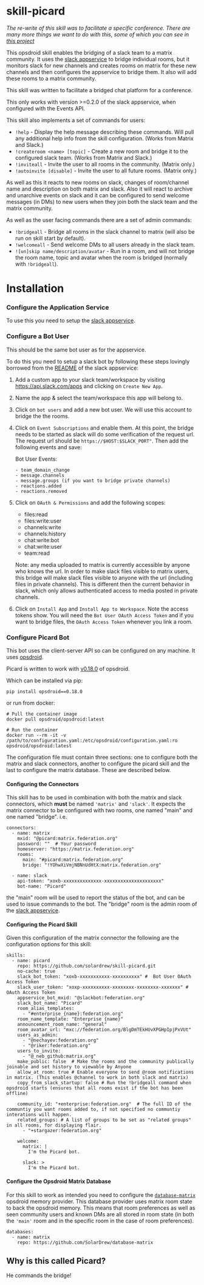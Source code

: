 # skill-picard

*The re-write of this skill was to facilitate a specific conference. There are many more things we want to do with this, some of which you can see in [this project](https://github.com/SolarDrew/skill-picard/projects/1)*

This opsdroid skill enables the bridging of a slack team to a matrix community. It uses the
[slack appservice](https://github.com/matrix-org/matrix-appservice-slack) to
bridge individual rooms, but it monitors slack for new channels and creates
rooms on matrix for these new channels and then configures the appservice to
bridge them. It also will add these rooms to a matrix community.

This skill was written to facilitate a bridged chat platform for a conference.

This only works with version >=0.2.0 of the slack appservice, when configured with the Events API.

This skill also implements a set of commands for users:

* `!help` - Display the help message describing these commands. Will pull any additional help info from the skill configuration. (Works from Matrix and Slack.)
* `!createroom <name> [topic]` - Create a new room and bridge it to the configured slack team. (Works from Matrix and Slack.)
* `!inviteall` - Invite the user to all rooms in the community. (Matrix only.)
* `!autoinvite [disable]` - Invite the user to all future rooms. (Matrix only.)


As well as this it reacts to new rooms on slack, changes of room/channel name
and description on both matrix and slack. Also it will react to archive and
unarchive events on slack and it can be configured to send welcome messages (in
DMs) to new users when they join both the slack team and the matrix community.


As well as the user facing commands there are a set of admin commands:

* `!bridgeall` - Bridge all rooms in the slack channel to matrix (will also be run on skill start by default).
* `!welcomeall` - Send welcome DMs to all users already in the slack team.
* `![un]skip name/description/avatar` - Run in a room, and will not bridge the room name, topic and avatar when the room is bridged (normally with `!bridgeall`).


# Installation


### Configure the Application Service
To use this you need to setup the 
[slack appservice](https://github.com/matrix-org/matrix-appservice-slack).


### Configure a Bot User

This should be the same bot user as for the appservice.

To do this you need to setup a slack bot by following these steps lovingly
borrowed from the
[README](https://github.com/perissology/matrix-appservice-slack/blob/master/README.md#recommended)
of the slack appservice:

1. Add a custom app to your slack team/workspace by visiting https://api.slack.com/apps
   and clicking on `Create New App`.
   
2. Name the app & select the team/workspace this app will belong to.

3. Click on `bot users` and add a new bot user. We will use this account to bridge the
   the rooms.
   
4. Click on `Event Subscriptions` and enable them. At this point, the bridge needs to be
   started as slack will do some verification of the request url. The request url should be
   `https://$HOST:$SLACK_PORT"`. Then add the following events and save:
   
   Bot User Events:
     
       - team_domain_change
       - message.channels
       - message.groups (if you want to bridge private channels)
       - reactions.added
       - reactions.removed
       
5. Click on `OAuth & Permissions` and add the following scopes:

   - files:read
   - files:write:user
   - channels:write
   - channels:history
   - chat:write:bot 
   - chat:write:user
   - team:read
   
   Note: any media uploaded to matrix is currently accessible by anyone who knows the url.
   In order to make slack files visible to matrix users, this bridge will make slack files
   visible to anyone with the url (including files in private channels). This is different
   then the current behavior in slack, which only allows authenticated access to media
   posted in private channels.
 
6. Click on `Install App` and `Install App to Workspace`. Note the access tokens show.
   You will need the `Bot User OAuth Access Token` and if you want to bridge files, the
   `OAuth Access Token` whenever you link a room.
   
   
### Configure Picard Bot

This bot uses the client-server API so can be configured on any machine. It uses
[opsdroid](http://opsdroid.readthedocs.io/). 

Picard is written to work with [v0.18.0](https://github.com/opsdroid/opsdroid/releases/tag/v0.18.0) of opsdroid.


Which can be installed via pip:

    pip install opsdroid==0.18.0

or run from docker:

    # Pull the container image
    docker pull opsdroid/opsdroid:latest

    # Run the container
    docker run --rm -it -v /path/to/configuration.yaml:/etc/opsdroid/configuration.yaml:ro opsdroid/opsdroid:latest
    

The configuration file must contain three sections: one to configure both the matrix and slack connectors, another to configure the picard skill and the last to configure the matrix database.
These are described below.


#### Configuring the Connectors

This skill has to be used in combination with both the matrix and slack
connectors, which **must** be named `'matrix'` and `'slack'`. It expects the
matrix connector to be configured with two rooms, one named "main" and one named
"bridge". i.e.

```
connectors:
  - name: matrix
    mxid: "@picard:matrix.federation.org"
    password: ""  # Your password
    homeserver: "https://matrix.federation.org"
    rooms:
      main: "#picard:matrix.federation.org"
      bridge: "!YOhwXiVmjNBNnUdHtX:matrix.federation.org"

  - name: slack
    api-token: "xoxb-xxxxxxxxxxxxxx-xxxxxxxxxxxxxxxxxxxxx"
    bot-name: "Picard"
```

the "main" room will be used to report the status of the bot, and can be used to
issue commands to the bot. The "bridge" room is the admin room of the 
[slack appservice](https://github.com/matrix-org/matrix-appservice-slack).


#### Configuring the Picard Skill

Given this configuration of the matrix connector the following are the
configuration options for this skill:


```
skills:
  - name: picard
    repo: https://github.com/solardrew/skill-picard.git
    no-cache: true
    slack_bot_token: "xoxb-xxxxxxxxxxx-xxxxxxxxxx" #  Bot User OAuth Access Token
    slack_user_token: "xoxp-xxxxxxxxxx-xxxxxxxx-xxxxxxxx-xxxxxxx" #  OAuth Access Token
    appservice_bot_mxid: "@slackbot:federation.org"
    slack_bot_name: "Picard"
    room_alias_templates: 
      - "#enterprise_{name}:federation.org"
    room_name_template: "Enterprise {name}"
    announcement_room_name: "general"
    room_avatar_url: "mxc://federation.org/BlgDmTEkHUvXPGHpIpjPxVUt"
    users_as_admin:
      - "@nechayev:federation.org"
      - "@riker:federation.org"
    users_to_invite:
      - "@_neb_github:matrix.org"
    make_public: false  # Make the rooms and the community publically joinable and set history to viewable by Anyone
    allow_at_room: true # Enable everyone to send @room notifications in matrix. (This enables @channel to work in both slack and matrix)
    copy_from_slack_startup: false # Run the !bridgeall command when opsdroid starts (ensures that all rooms exist if the bot has been offline)

    community_id: "+enterprise:federation.org"  # The full ID of the communtiy you want rooms added to, if not specified no communtiy interations will happen.
    related_groups: # A list of groups to be set as "related groups" in all rooms, for displaying flair.
      - "+stargazer:federation.org"

    welcome:
      matrix: |
        I'm the Picard bot.

      slack: >
        I'm the Picard bot.
```

#### Configure the Opsdroid Matrix Database

For this skill to work as intended you need to configure the [`database-matrix`](https://github.com/SolarDrew/database-matrix/) opsdroid memory provider. This database provider uses matrix room state to back the opsdroid memory. This means that room preferences as well as seen community users and known DMs are all stored in room state (in both the `'main'` room and in the specific room in the case of room preferences).

```
databases:
  - name: matrix
    repo: https://github.com/SolarDrew/database-matrix
```


## Why is this called Picard?

He commands the bridge!
